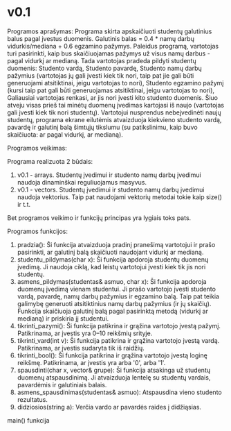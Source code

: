 # v0.1

Programos aprašymas:
Programa skirta apskaičiuoti studentų galutinius balus pagal įvestus duomenis.
Galutinis balas = 0.4 * namų darbų vidurkis/mediana + 0.6 egzamino pažymys.
Paleidus programą, vartotojas turi pasirinkti, kaip bus skaičiuojamas pažymys už visus namų darbus - pagal vidurkį ar medianą.
Tada vartotojas pradeda pildyti studentų duomenis:
Studento vardą,
Studento pavardę,
Studento namų darbų pažymius (vartotojas jų gali įvesti kiek tik nori, taip pat jie gali būti generuojami atsitiktinai, jeigu vartotojas to nori),
Studento egzamino pažymį (kursi taip pat gali būti generuojamas atsitiktinai, jeigu vartotojas to nori),
Galiausiai vartotojas renkasi, ar jis nori įvesti kito studento duomenis. Šiuo atveju visas prieš tai minėtų duomenų įvedimas kartojasi iš naujo (vartotojas gali įvesti kiek tik nori studentų).
Vartotojui nusprendus nebeįvedinėti naujų studentų, programa ekrane eilutėmis atvaizduoja kiekvieno studento vardą, pavardę ir galutinį balą šimtųjų tikslumu (su patikslinimu, kaip buvo skaičiuota: ar pagal vidurkį, ar medianą).


Programos veikimas:

Programa realizuota 2 būdais:
1. v0.1 - arrays.
   Studentų įvedimui ir studento namų darbų įvedimui naudoja dinaminškai reguliuojamus masyvus.
2. v0.1 - vectors.
   Studentų įvedimui ir studento namų darbų įvedimui naudoja vektorius. Taip pat naudojami vektorių metodai tokie kaip size() ir t.t.
   
Bet programos veikimo ir funkcijų principas yra lygiais toks pats.


Programos funkcijos:

1. pradzia(): Ši funkcija atvaizduoja pradinį pranešimą vartotojui ir prašo pasirinkti, ar galutinį balą skaičiuoti naudojant vidurkį ar medianą. 
2. studentu_pildymas(char x): Ši funkcija apdoroja studentų duomenų įvedimą. Ji naudoja ciklą, kad leistų vartotojui įvesti kiek tik jis nori studentų.
3. asmens_pildymas(studentas& asmuo, char x): Ši funkcija apdoroja duomenų įvedimą vienam studentui. Ji prašo vartotojo įvesti studento vardą, pavardę, namų darbų pažymius ir egzamino balą. 
  Taip pat teikia galimybę generuoti atsitiktinius namų darbų pažymius (ir jų skaičių). 
  Funkcija skaičiuoja galutinį balą pagal pasirinktą metodą (vidurkį ar medianą) ir priskiria jį studentui.
4. tikrinti_pazymi(): Ši funkcija patikrina ir grąžina vartotojo įvestą pažymį. Patikrinama, ar įvestis yra 0–10 reikšmių srityje.
5. tikrinti_vard(int v): Ši funkcija patikrina ir grąžina vartotojo įvestą vardą. Patikrinama, ar įvestis sudaryta tik iš raidžių.
6. tikrinti_bool(): Ši funkcija patikrina ir grąžina vartotojo įvestą loginę reikšmę. Patikrinama, ar įvestis yra arba '0', arba '1'.
7. spausdinti(char x, vector<studentas>& grupe): Ši funkcija atsakinga už studentų duomenų atspausdinimą. Ji atvaizduoja lentelę su studentų vardais, pavardėmis ir galutiniais balais.
8. asmens_spausdinimas(studentas& asmuo): Atspausdina vieno studento rezultatus.
9. didziosios(string a): Verčia vardo ar pavardės raides į didžiąsias.
  

main() funkcija  
